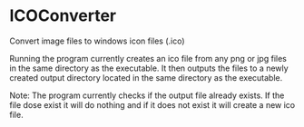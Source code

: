 # ICOConverter
Convert image files to windows icon files (.ico)

Running the program currently creates an ico file from any png or jpg files in the same directory as the executable. It then outputs the files to a newly created output directory located in the same directory as the executable. 

Note: The program currently checks if the output file already exists. If the file dose exist it will do nothing and if it does not exist it will create a new ico file.
